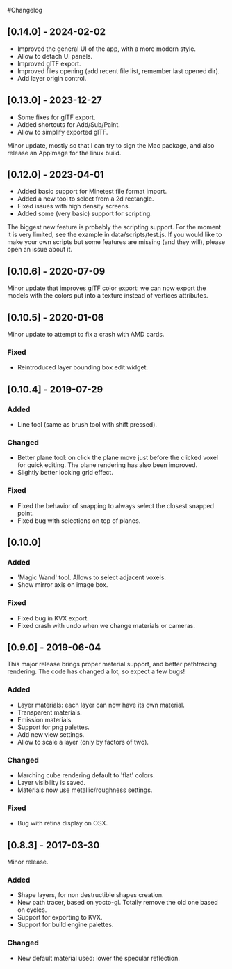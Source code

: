 #Changelog

## [0.14.0] - 2024-02-02

- Improved the general UI of the app, with a more modern style.
- Allow to detach UI panels.
- Improved glTF export.
- Improved files opening (add recent file list, remember last opened dir).
- Add layer origin control.

## [0.13.0] - 2023-12-27

- Some fixes for glTF export.
- Added shortcuts for Add/Sub/Paint.
- Allow to simplify exported glTF.

Minor update, mostly so that I can try to sign the Mac package, and also
release an AppImage for the linux build.


## [0.12.0] - 2023-04-01

- Added basic support for Minetest file format import.
- Added a new tool to select from a 2d rectangle.
- Fixed issues with high density screens.
- Added some (very basic) support for scripting.

The biggest new feature is probably the scripting support.  For the moment it
is very limited, see the example in data/scripts/test.js.  If you would like to
make your own scripts but some features are missing (and they will), please
open an issue about it.


## [0.10.6] - 2020-07-09

Minor update that improves glTF color export: we can now export the models
with the colors put into a texture instead of vertices attributes.


## [0.10.5] - 2020-01-06

Minor update to attempt to fix a crash with AMD cards.

### Fixed
- Reintroduced layer bounding box edit widget.


## [0.10.4] - 2019-07-29

### Added
- Line tool (same as brush tool with shift pressed).
### Changed
- Better plane tool: on click the plane move just before the clicked voxel
  for quick editing.  The plane rendering has also been improved.
- Slightly better looking grid effect.
### Fixed
- Fixed the behavior of snapping to always select the closest snapped point.
- Fixed bug with selections on top of planes.


## [0.10.0]

### Added
- 'Magic Wand' tool.  Allows to select adjacent voxels.
- Show mirror axis on image box.

### Fixed
- Fixed bug in KVX export.
- Fixed crash with undo when we change materials or cameras.


## [0.9.0] - 2019-06-04

This major release brings proper material support, and better pathtracing
rendering.  The code has changed a lot, so expect a few bugs!

### Added
- Layer materials: each layer can now have its own material.
- Transparent materials.
- Emission materials.
- Support for png palettes.
- Add new view settings.
- Allow to scale a layer (only by factors of two).

### Changed
- Marching cube rendering default to 'flat' colors.
- Layer visibility is saved.
- Materials now use metallic/roughness settings.

### Fixed
- Bug with retina display on OSX.


## [0.8.3] - 2017-03-30

Minor release.

### Added
- Shape layers, for non destructible shapes creation.
- New path tracer, based on yocto-gl.  Totally remove the old one based on
  cycles.
- Support for exporting to KVX.
- Support for build engine palettes.

### Changed
- New default material used: lower the specular reflection.
